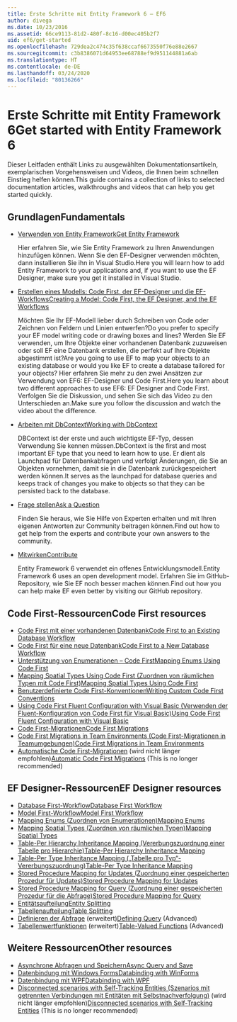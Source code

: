 ```yaml
---
title: Erste Schritte mit Entity Framework 6 – EF6
author: divega
ms.date: 10/23/2016
ms.assetid: 66ce9113-81d2-480f-8c16-d00ec405b2f7
uid: ef6/get-started
ms.openlocfilehash: 729dea2c474c35f638ccaf6673550f76e88e2667
ms.sourcegitcommit: c3b8386071d64953ee68788ef9d951144881a6ab
ms.translationtype: HT
ms.contentlocale: de-DE
ms.lasthandoff: 03/24/2020
ms.locfileid: "80136266"
---
```

# <a name="get-started-with-entity-framework-6"></a><span data-ttu-id="14cb9-102">Erste Schritte mit Entity Framework 6</span><span class="sxs-lookup"><span data-stu-id="14cb9-102">Get started with Entity Framework 6</span></span>

<span data-ttu-id="14cb9-103">Dieser Leitfaden enthält Links zu ausgewählten Dokumentationsartikeln, exemplarischen Vorgehensweisen und Videos, die Ihnen beim schnellen Einstieg helfen können.</span><span class="sxs-lookup"><span data-stu-id="14cb9-103">This guide contains a collection of links to selected documentation articles, walkthroughs and videos that can help you get started quickly.</span></span>

## <a name="fundamentals"></a><span data-ttu-id="14cb9-104">Grundlagen</span><span class="sxs-lookup"><span data-stu-id="14cb9-104">Fundamentals</span></span>

* [<span data-ttu-id="14cb9-105">Verwenden von Entity Framework</span><span class="sxs-lookup"><span data-stu-id="14cb9-105">Get Entity Framework</span></span>](~/ef6/fundamentals/install.md)

  <span data-ttu-id="14cb9-106">Hier erfahren Sie, wie Sie Entity Framework zu Ihren Anwendungen hinzufügen können. Wenn Sie den EF-Designer verwenden möchten, dann installieren Sie ihn in Visual Studio.</span><span class="sxs-lookup"><span data-stu-id="14cb9-106">Here you will learn how to add Entity Framework to your applications and, if you want to use the EF Designer, make sure you get it installed in Visual Studio.</span></span>

* [<span data-ttu-id="14cb9-107">Erstellen eines Modells: Code First, der EF-Designer und die EF-Workflows</span><span class="sxs-lookup"><span data-stu-id="14cb9-107">Creating a Model: Code First, the EF Designer, and the EF Workflows</span></span>](~/ef6/modeling/index.md)

  <span data-ttu-id="14cb9-108">Möchten Sie Ihr EF-Modell lieber durch Schreiben von Code oder Zeichnen von Feldern und Linien entwerfen?</span><span class="sxs-lookup"><span data-stu-id="14cb9-108">Do you prefer to specify your EF model writing code or drawing boxes and lines?</span></span>
<span data-ttu-id="14cb9-109">Werden Sie EF verwenden, um Ihre Objekte einer vorhandenen Datenbank zuzuweisen oder soll EF eine Datenbank erstellen, die perfekt auf Ihre Objekte abgestimmt ist?</span><span class="sxs-lookup"><span data-stu-id="14cb9-109">Are you going to use EF to map your objects to an existing database or would you like EF to create a database tailored for your objects?</span></span>
<span data-ttu-id="14cb9-110">Hier erfahren Sie mehr zu den zwei Ansätzen zur Verwendung von EF6: EF-Designer und Code First.</span><span class="sxs-lookup"><span data-stu-id="14cb9-110">Here you learn about two different approaches to use EF6: EF Designer and Code First.</span></span>
<span data-ttu-id="14cb9-111">Verfolgen Sie die Diskussion, und sehen Sie sich das Video zu den Unterschieden an.</span><span class="sxs-lookup"><span data-stu-id="14cb9-111">Make sure you follow the discussion and watch the video about the difference.</span></span>

* [<span data-ttu-id="14cb9-112">Arbeiten mit DbContext</span><span class="sxs-lookup"><span data-stu-id="14cb9-112">Working with DbContext</span></span>](~/ef6/fundamentals/working-with-dbcontext.md)

  <span data-ttu-id="14cb9-113">DBContext ist der erste und auch wichtigste EF-Typ, dessen Verwendung Sie kennen müssen.</span><span class="sxs-lookup"><span data-stu-id="14cb9-113">DbContext is the first and most important EF type that you need to learn how to use.</span></span> <span data-ttu-id="14cb9-114">Er dient als Launchpad für Datenbankabfragen und verfolgt Änderungen, die Sie an Objekten vornehmen, damit sie in die Datenbank zurückgespeichert werden können.</span><span class="sxs-lookup"><span data-stu-id="14cb9-114">It serves as the launchpad for database queries and keeps track of changes you make to objects so that they can be persisted back to the database.</span></span>

* [<span data-ttu-id="14cb9-115">Frage stellen</span><span class="sxs-lookup"><span data-stu-id="14cb9-115">Ask a Question</span></span>](~/ef6/resources/get-help.md)

  <span data-ttu-id="14cb9-116">Finden Sie heraus, wie Sie Hilfe von Experten erhalten und mit Ihren eigenen Antworten zur Community beitragen können.</span><span class="sxs-lookup"><span data-stu-id="14cb9-116">Find out how to get help from the experts and contribute your own answers to the community.</span></span>

* [<span data-ttu-id="14cb9-117">Mitwirken</span><span class="sxs-lookup"><span data-stu-id="14cb9-117">Contribute</span></span>](https://github.com/aspnet/EntityFramework6/)

  <span data-ttu-id="14cb9-118">Entity Framework 6 verwendet ein offenes Entwicklungsmodell.</span><span class="sxs-lookup"><span data-stu-id="14cb9-118">Entity Framework 6 uses an open development model.</span></span> <span data-ttu-id="14cb9-119">Erfahren Sie im GitHub-Repository, wie Sie EF noch besser machen können.</span><span class="sxs-lookup"><span data-stu-id="14cb9-119">Find out how you can help make EF even better by visiting our GitHub repository.</span></span>

## <a name="code-first-resources"></a><span data-ttu-id="14cb9-120">Code First-Ressourcen</span><span class="sxs-lookup"><span data-stu-id="14cb9-120">Code First resources</span></span>

  - [<span data-ttu-id="14cb9-121">Code First mit einer vorhandenen Datenbank</span><span class="sxs-lookup"><span data-stu-id="14cb9-121">Code First to an Existing Database Workflow</span></span>](~/ef6/modeling/code-first/workflows/existing-database.md)
  - [<span data-ttu-id="14cb9-122">Code First für eine neue Datenbank</span><span class="sxs-lookup"><span data-stu-id="14cb9-122">Code First to a New Database Workflow</span></span>](~/ef6/modeling/code-first/workflows/new-database.md)
  - [<span data-ttu-id="14cb9-123">Unterstützung von Enumerationen – Code First</span><span class="sxs-lookup"><span data-stu-id="14cb9-123">Mapping Enums Using Code First</span></span>](~/ef6/modeling/code-first/data-types/enums.md)
  - [<span data-ttu-id="14cb9-124">Mapping Spatial Types Using Code First (Zuordnen von räumlichen Typen mit Code First)</span><span class="sxs-lookup"><span data-stu-id="14cb9-124">Mapping Spatial Types Using Code First</span></span>](~/ef6/modeling/code-first/data-types/spatial.md)
  - [<span data-ttu-id="14cb9-125">Benutzerdefinierte Code First-Konventionen</span><span class="sxs-lookup"><span data-stu-id="14cb9-125">Writing Custom Code First Conventions</span></span>](~/ef6/modeling/code-first/conventions/custom.md)
  - [<span data-ttu-id="14cb9-126">Using Code First Fluent Configuration with Visual Basic (Verwenden der Fluent-Konfiguration von Code First für Visual Basic)</span><span class="sxs-lookup"><span data-stu-id="14cb9-126">Using Code First Fluent Configuration with Visual Basic</span></span>](~/ef6/modeling/code-first/fluent/vb.md)
  - [<span data-ttu-id="14cb9-127">Code First-Migrationen</span><span class="sxs-lookup"><span data-stu-id="14cb9-127">Code First Migrations</span></span>](~/ef6/modeling/code-first/migrations/index.md)
  - [<span data-ttu-id="14cb9-128">Code First Migrations in Team Environments (Code First-Migrationen in Teamumgebungen)</span><span class="sxs-lookup"><span data-stu-id="14cb9-128">Code First Migrations in Team Environments</span></span>](~/ef6/modeling/code-first/migrations/teams.md)
  - <span data-ttu-id="14cb9-129">[Automatische Code First-Migrationen](~/ef6/modeling/code-first/migrations/automatic.md) (wird nicht länger empfohlen)</span><span class="sxs-lookup"><span data-stu-id="14cb9-129">[Automatic Code First Migrations](~/ef6/modeling/code-first/migrations/automatic.md) (This is no longer recommended)</span></span>

## <a name="ef-designer-resources"></a><span data-ttu-id="14cb9-130">EF Designer-Ressourcen</span><span class="sxs-lookup"><span data-stu-id="14cb9-130">EF Designer resources</span></span>
  - [<span data-ttu-id="14cb9-131">Database First-Workflow</span><span class="sxs-lookup"><span data-stu-id="14cb9-131">Database First Workflow</span></span>](~/ef6/modeling/designer/workflows/database-first.md)
  - [<span data-ttu-id="14cb9-132">Model First-Workflow</span><span class="sxs-lookup"><span data-stu-id="14cb9-132">Model First Workflow</span></span>](~/ef6/modeling/designer/workflows/model-first.md)
  - [<span data-ttu-id="14cb9-133">Mapping Enums (Zuordnen von Enumerationen)</span><span class="sxs-lookup"><span data-stu-id="14cb9-133">Mapping Enums</span></span>](~/ef6/modeling/designer/data-types/enums.md)
  - [<span data-ttu-id="14cb9-134">Mapping Spatial Types (Zuordnen von räumlichen Typen)</span><span class="sxs-lookup"><span data-stu-id="14cb9-134">Mapping Spatial Types</span></span>](~/ef6/modeling/designer/data-types/spatial.md)
  - [<span data-ttu-id="14cb9-135">Table-Per Hierarchy Inheritance Mapping (Vererbungszuordnung einer Tabelle pro Hierarchie)</span><span class="sxs-lookup"><span data-stu-id="14cb9-135">Table-Per Hierarchy Inheritance Mapping</span></span>](~/ef6/modeling/designer/inheritance/tph.md)
  - [<span data-ttu-id="14cb9-136">Table-Per Type Inheritance Mapping („Tabelle pro Typ“-Vererbungszuordnung)</span><span class="sxs-lookup"><span data-stu-id="14cb9-136">Table-Per Type Inheritance Mapping</span></span>](~/ef6/modeling/designer/inheritance/tpt.md)
  - [<span data-ttu-id="14cb9-137">Stored Procedure Mapping for Updates (Zuordnung einer gespeicherten Prozedur für Updates)</span><span class="sxs-lookup"><span data-stu-id="14cb9-137">Stored Procedure Mapping for Updates</span></span>](~/ef6/modeling/designer/stored-procedures/cud.md)
  - [<span data-ttu-id="14cb9-138">Stored Procedure Mapping for Query (Zuordnung einer gespeicherten Prozedur für die Abfrage)</span><span class="sxs-lookup"><span data-stu-id="14cb9-138">Stored Procedure Mapping for Query</span></span>](~/ef6/modeling/designer/stored-procedures/query.md)
  - [<span data-ttu-id="14cb9-139">Entitätsaufteilung</span><span class="sxs-lookup"><span data-stu-id="14cb9-139">Entity Splitting</span></span>](~/ef6/modeling/designer/entity-splitting.md)
  - [<span data-ttu-id="14cb9-140">Tabellenaufteilung</span><span class="sxs-lookup"><span data-stu-id="14cb9-140">Table Splitting</span></span>](~/ef6/modeling/designer/table-splitting.md)
  - <span data-ttu-id="14cb9-141">[Definieren der Abfrage](~/ef6/modeling/designer/advanced/defining-query.md) (erweitert)</span><span class="sxs-lookup"><span data-stu-id="14cb9-141">[Defining Query](~/ef6/modeling/designer/advanced/defining-query.md) (Advanced)</span></span>
  - <span data-ttu-id="14cb9-142">[Tabellenwertfunktionen](~/ef6/modeling/designer/advanced/tvfs.md) (erweitert)</span><span class="sxs-lookup"><span data-stu-id="14cb9-142">[Table-Valued Functions](~/ef6/modeling/designer/advanced/tvfs.md) (Advanced)</span></span>

## <a name="other-resources"></a><span data-ttu-id="14cb9-143">Weitere Ressourcen</span><span class="sxs-lookup"><span data-stu-id="14cb9-143">Other resources</span></span>
  - [<span data-ttu-id="14cb9-144">Asynchrone Abfragen und Speichern</span><span class="sxs-lookup"><span data-stu-id="14cb9-144">Async Query and Save</span></span>](~/ef6/fundamentals/async.md)
  - [<span data-ttu-id="14cb9-145">Datenbindung mit Windows Forms</span><span class="sxs-lookup"><span data-stu-id="14cb9-145">Databinding with WinForms</span></span>](~/ef6/fundamentals/databinding/winforms.md)
  - [<span data-ttu-id="14cb9-146">Datenbindung mit WPF</span><span class="sxs-lookup"><span data-stu-id="14cb9-146">Databinding with WPF</span></span>](~/ef6/fundamentals/databinding/wpf.md)
  - <span data-ttu-id="14cb9-147">[Disconnected scenarios with Self-Tracking Entities (Szenarios mit getrennten Verbindungen mit Entitäten mit Selbstnachverfolgung)](~/ef6/fundamentals/disconnected-entities/self-tracking-entities/walkthrough.md) (wird nicht länger empfohlen)</span><span class="sxs-lookup"><span data-stu-id="14cb9-147">[Disconnected scenarios with Self-Tracking Entities](~/ef6/fundamentals/disconnected-entities/self-tracking-entities/walkthrough.md) (This is no longer recommended)</span></span>
